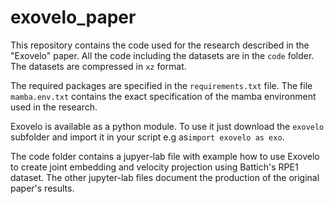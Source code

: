 # exovelo_paper
This repository contains the code used for the research described in the
"Exovelo" paper. All the code including the datasets are in the `code` folder.
The datasets are compressed in `xz` format.

The required packages are specified in the `requirements.txt` file. The file
`mamba.env.txt` contains the exact specification of the mamba environment used
in the research.

Exovelo is available as a python module. To use it just download the `exovelo`
subfolder and import it in your script e.g as`import exovelo as exo`.

The code folder contains a jupyer-lab file with example how to use Exovelo to
create joint embedding and velocity projection using Battich's RPE1 dataset.
The other jupyter-lab files document the production of the original paper's
results.

